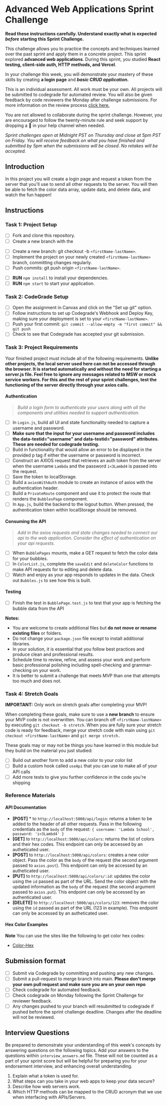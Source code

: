 # Advanced Web Applications Sprint Challenge

**Read these instructions carefully. Understand exactly what is expected _before_ starting this Sprint Challenge.**

This challenge allows you to practice the concepts and techniques learned over the past sprint and apply them in a concrete project. This sprint explored **advanced web applications**. During this sprint, you studied **React testing, client-side auth, HTTP methods, and Vercel**.

In your challenge this week, you will demonstrate your mastery of these skills by creating **a login page** and **_basic CRUD application._**

This is an individual assessment. All work must be your own. All projects will be submitted to codegrade for automated review. You will also be given feedback by code reviewers the Monday after challenge submissions. For more information on the review process [click here.](https://www.notion.so/lambdaschool/How-to-View-Feedback-in-CodeGrade-c5147cee220c4044a25de28bcb6bb54a)

You are not allowed to collaborate during the sprint challenge. However, you are encouraged to follow the twenty-minute rule and seek support by dropping a :wave: in your help channel when needed.

_Sprint challenges open at Midnight PST on Thursday and close at 5pm PST on Friday. You will receive feedback on what you have finished and submitted by 5pm when the submissions will be closed. No retakes will be accepted._

## Introduction

In this project you will create a login page and request a token from the server that you'll use to send all other requests to the server. You will then be able to fetch the color data array, update data, and delete data, and watch the fun happen!

## Instructions

### Task 1: Project Setup

-   [ ] Fork and clone this repository.
-   [ ] Create a new branch with the

*   [ ] Create a new branch: git checkout -b `<firstName-lastName>`.
*   [ ] Implement the project on your newly created `<firstName-lastName>` branch, committing changes regularly.
*   [ ] Push commits: git push origin `<firstName-lastName>`.

-   [ ] **RUN** `npm install` to install your dependencies.
-   [ ] **RUN** `npm start` to start your application.

### Task 2: CodeGrade Setup

-   [ ] Open the assignment in Canvas and click on the "Set up git" option.
-   [ ] Follow instructions to set up Codegrade's Webhook and Deploy Key, making sure your deployment is set to your `<firstName-lastName>`.
-   [ ] Push your first commit: `git commit --allow-empty -m "first commit" && git push`
-   [ ] Check to see that Codegrade has accepted your git submission.

### Task 3: Project Requirements

Your finished project must include all of the following requirements. **Unlike other projects, the local server used here can not be accessed through the browser. It is started automatically and without the need for starting a server.js file. Feel free to ignore any messages related to MSW or mock service workers. For this and the rest of your sprint challenges, test the functioning of the server directly through your axios calls.**

#### Authentication

> _Build a login form to authenticate your users along with all the components and utilities needed to support authentication._

-   [ ] In `Login.js`, build all UI and state functionality needed to capture a username and password.
-   [ ] **Make sure that the input for your username and password includes the data-testid="username" and data-testid="password" attributes. These are needed for codegrade testing.**
-   [ ] Build in functionality that would allow an error to be displayed in the provided p tag if either the username or password is incorrect.
-   [ ] Construct an AXIOS request that retrieves an auth token from the server when the username `Lambda` and the password `i<3Lambd4` is passed into the request.
-   [ ] Save the token to localStorage.
-   [ ] Build a `axiosWithAuth` module to create an instance of axios with the authentication header.
-   [ ] Build a `PrivateRoute` component and use it to protect the route that renders the `BubblesPage` component.
-   [ ] In `App.js`, build the backend to the logout button. When pressed, the authentication token within localStorage should be removed.

#### Consuming the API

> _Add in the axios requests and state changes needed to connect our api to the web application. Consider the effect of authentication on your api requests._

-   [ ] When `BubblePages` mounts, make a GET request to fetch the color data for your bubbles.
-   [ ] In `ColorList.js`, complete the `saveEdit` and `deleteColor` functions to make API requests for to editing and delete data.
-   [ ] Watch and enjoy as your app responds to updates in the data. Check out `Bubbles.js` to see how this is built.

#### Testing

-   [ ] Finish the test in `BubblePage.test.js` to test that your app is fetching the bubble data from the API

**Notes:**

-   You are welcome to create additional files but **do not move or rename existing files** or folders.
-   Do not change your `package.json` file except to install additional libraries.
-   In your solution, it is essential that you follow best practices and produce clean and professional results.
-   Schedule time to review, refine, and assess your work and perform basic professional polishing including spell-checking and grammar-checking on your work.
-   It is better to submit a challenge that meets MVP than one that attempts too much and does not.

### Task 4: Stretch Goals

**IMPORTANT:** Only work on stretch goals after completing your MVP!

When completing these goals, make sure to use a **new branch** to ensure your MVP code is not overwritten. You can branch off `<firstName-lastName>` by executing `git checkout -b stretch`. When you are fully sure your stretch code is ready for feedback, merge your stretch code with main using `git checkout <firstName-lastName>` and `git merge stretch.`

These goals may or may not be things you have learned in this module but they build on the material you just studied:

-   [ ] Build out another form to add a new color to your color list
-   [ ] Build a custom hook called `useApi` that you can use to make all of your API calls
-   [ ] Add more tests to give you further confidence in the code you're shipping

### Reference Materials

#### API Documentation

-   **[POST]** \* to `http://localhost:5000/api/login`: returns a token to be added to the header of all other requests. Pass in the following credentials as the `body` of the request: `{ username: 'Lambda School', password: 'i<3Lambd4' }`
-   **[GET]** to `http://localhost:5000/api/colors`: returns the list of colors and their hex codes. This endpoint can only be accessed by an autheticated user.
-   **[POST]** to `http://localhost:5000/api/colors`: creates a new color object. Pass the color as the `body` of the request (the second argument passed to `axios.post`). This endpoint can only be accessed by an autheticated user.
-   **[PUT]** to `http://localhost:5000/api/colors/:id`: updates the color using the `id` passed as part of the URL. Send the color object with the updated information as the `body` of the request (the second argument passed to `axios.put`). This endpoint can only be accessed by an authenticated user.
-   **[DELETE]** to `http://localhost:5000/api/colors/123`: removes the color using the `id` passed as part of the URL (123 in example). This endpoint can only be accessed by an autheticated user.

#### Hex Color Examples

**Note** You can use the sites like the following to get color hex codes:

-   [Color-Hex](https://www.color-hex.com/)

## Submission format

-   [ ] Submit via Codegrade by committing and pushing any new changes.
-   [ ] Submit a pull-request to merge <firstName-lastName> branch into main. **Please don't merge your own pull request and make sure you are on your own repo**
-   [ ] Check codegrade for automated feedback.
-   [ ] Check codegrade on Monday following the Sprint Challenge for reviewer feedback.
-   [ ] Any changes pushed to your <firstName-lastName> branch will resubmitted to codegrade if pushed before the sprint challenge deadline. Changes after the deadline will not be reviewed.

## Interview Questions

Be prepared to demonstrate your understanding of this week's concepts by answering questions on the following topics. Add your answers to the questions within `interview_answers.md` file. These will not be counted as a part of your sprint score but will be helpful for preparing you for your endorsement interview, and enhancing overall understanding.

1. Explain what a token is used for.
2. What steps can you take in your web apps to keep your data secure?
3. Describe how web servers work.
4. Which HTTP methods can be mapped to the CRUD acronym that we use when interfacing with APIs/Servers.
